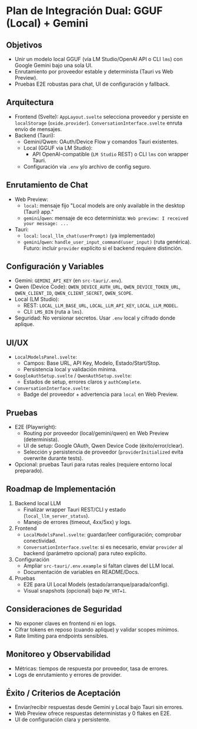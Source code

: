 # Plan de Integración Dual: GGUF (Local) + Gemini

## Objetivos
- Unir un modelo local GGUF (vía LM Studio/OpenAI API o CLI `lms`) con Google Gemini bajo una sola UI.
- Enrutamiento por proveedor estable y determinista (Tauri vs Web Preview).
- Pruebas E2E robustas para chat, UI de configuración y fallback.

## Arquitectura
- Frontend (Svelte): `AppLayout.svelte` selecciona proveedor y persiste en `localStorage` (`oxide.provider`). `ConversationInterface.svelte` enruta envío de mensajes.
- Backend (Tauri):
  - Gemini/Qwen: OAuth/Device Flow y comandos Tauri existentes.
  - Local (GGUF via LM Studio):
    - API OpenAI-compatible (`LM Studio` REST) o CLI `lms` con wrapper Tauri.
  - Configuración vía `.env` y/o archivo de config seguro.

## Enrutamiento de Chat
- Web Preview:
  - `local`: mensaje fijo "Local models are only available in the desktop (Tauri) app."
  - `gemini`/`qwen`: mensaje de eco determinista: `Web preview: I received your message: ...`
- Tauri:
  - `local`: `local_llm_chat(userPrompt)` (ya implementado)
  - `gemini`/`qwen`: `handle_user_input_command(user_input)` (ruta genérica). Futuro: incluir `provider` explícito si el backend requiere distinción.

## Configuración y Variables
- Gemini: `GEMINI_API_KEY` (en `src-tauri/.env`).
- Qwen (Device Code): `QWEN_DEVICE_AUTH_URL`, `QWEN_DEVICE_TOKEN_URL`, `QWEN_CLIENT_ID`, `QWEN_CLIENT_SECRET`, `QWEN_SCOPE`.
- Local (LM Studio):
  - REST: `LOCAL_LLM_BASE_URL`, `LOCAL_LLM_API_KEY`, `LOCAL_LLM_MODEL`.
  - CLI: `LMS_BIN` (ruta a `lms`).
- Seguridad: No versionar secretos. Usar `.env` local y cifrado donde aplique.

## UI/UX
- `LocalModelsPanel.svelte`:
  - Campos: Base URL, API Key, Modelo, Estado/Start/Stop.
  - Persistencia local y validación mínima.
- `GoogleAuthSetup.svelte` / `QwenAuthSetup.svelte`:
  - Estados de setup, errores claros y `authComplete`.
- `ConversationInterface.svelte`:
  - Badge del proveedor + advertencia para `local` en Web Preview.

## Pruebas
- E2E (Playwright):
  - Routing por proveedor (local/gemini/qwen) en Web Preview (determinista).
  - UI de setup: Google OAuth, Qwen Device Code (éxito/error/clear).
  - Selección y persistencia de proveedor (`providerInitialized` evita overwrite durante tests).
- Opcional: pruebas Tauri para rutas reales (requiere entorno local preparado).

## Roadmap de Implementación
1. Backend local LLM
   - Finalizar wrapper Tauri REST/CLI y estado (`local_llm_server_status`).
   - Manejo de errores (timeout, 4xx/5xx) y logs.
2. Frontend
   - `LocalModelsPanel.svelte`: guardar/leer configuración; comprobar conectividad.
   - `ConversationInterface.svelte`: si es necesario, enviar `provider` al backend (parámetro opcional) para ruteo explícito.
3. Configuración
   - Ampliar `src-tauri/.env.example` si faltan claves del LLM local.
   - Documentación de variables en README/Docs.
4. Pruebas
   - E2E para UI Local Models (estado/arranque/parada/config).
   - Visual snapshots (opcional) bajo `PW_VRT=1`.

## Consideraciones de Seguridad
- No exponer claves en frontend ni en logs.
- Cifrar tokens en reposo (cuando aplique) y validar scopes mínimos.
- Rate limiting para endpoints sensibles.

## Monitoreo y Observabilidad
- Métricas: tiempos de respuesta por proveedor, tasa de errores.
- Logs de enrutamiento y errores de provider.

## Éxito / Criterios de Aceptación
- Enviar/recibir respuestas desde Gemini y Local bajo Tauri sin errores.
- Web Preview ofrece respuestas deterministas y 0 flakes en E2E.
- UI de configuración clara y persistente.
